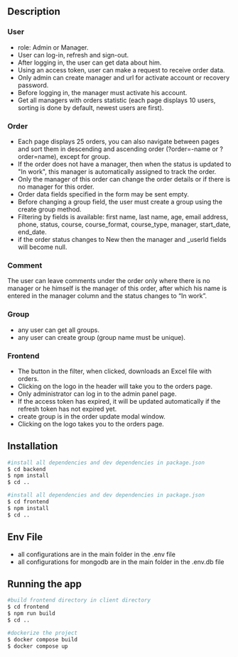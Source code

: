 
## Description

### User

- role: Admin or Manager.
- User can log-in, refresh and sign-out.
- After logging in, the user can get data about him.
- Using an access token, user can make a request to receive order data.
- Only admin can create manager and url for activate account or recovery password.
- Before logging in, the manager must activate his account.
- Get all managers with orders statistic (each page displays 10 users, sorting is done by default, newest users are first).

### Order

- Each page displays 25 orders, you can also navigate between pages and sort them in descending and ascending order
(?order=-name or ?order=name), except for group.
- If the order does not have a manager, then when the status is updated to "In work", 
this manager is automatically assigned to track the order.
- Only the manager of this order can change the order details or if there is no manager for this order.
- Order data fields specified in the form may be sent empty.
- Before changing a group field, the user must create a group using the create group method.
- Filtering by fields is available: first name, last name, age, email address, phone, status, course, course_format,
course_type, manager, start_date, end_date.
- if the order status changes to New then the manager and _userId fields will become null.


### Comment

The user can leave comments under the order only where there is no manager or he himself is the manager of this order, 
after which his name is entered in the manager column and the status changes to “In work”.

### Group

- any user can get all groups.
- any user can create group (group name must be unique).

### Frontend

- The button in the filter, when clicked, downloads an Excel file with orders.
- Clicking on the logo in the header will take you to the orders page.
- Only administrator can log in to the admin panel page.
- If the access token has expired, it will be updated automatically if the refresh token has not expired yet.
- create group is in the order update modal window.
- Clicking on the logo takes you to the orders page.

## Installation

```bash
#install all dependencies and dev dependencies in package.json
$ cd backend
$ npm install
$ cd ..

#install all dependencies and dev dependencies in package.json
$ cd frontend
$ npm install
$ cd ..
```

## Env File

- all configurations are in the main folder in the .env file
- all configurations for mongodb are in the main folder in the .env.db file

## Running the app

```bash
#build frontend directory in client directory
$ cd frontend
$ npm run build
$ cd ..

#dockerize the project
$ docker compose build
$ docker compose up
```